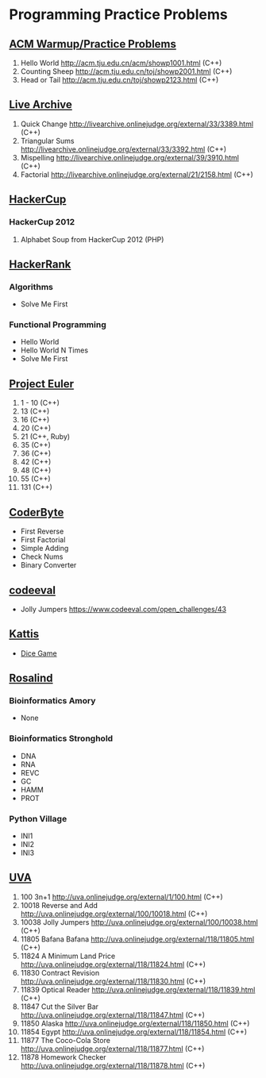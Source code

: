 # Programming Practice Problems

## [ACM Warmup/Practice Problems](http://acm.tju.edu.cn)

1. Hello World http://acm.tju.edu.cn/acm/showp1001.html (C++)
2. Counting Sheep http://acm.tju.edu.cn/toj/showp2001.html (C++)
3. Head or Tail http://acm.tju.edu.cn/toj/showp2123.html (C++)

## [Live Archive](http://livearchive.onlinejudge.org)

1. Quick Change http://livearchive.onlinejudge.org/external/33/3389.html (C++)
2. Triangular Sums http://livearchive.onlinejudge.org/external/33/3392.html (C++)
3. Mispelling http://livearchive.onlinejudge.org/external/39/3910.html (C++)
4. Factorial http://livearchive.onlinejudge.org/external/21/2158.html (C++)

## [HackerCup](https://www.facebook.com/hackercup)

### HackerCup 2012

1. Alphabet Soup from HackerCup 2012 (PHP)

## [HackerRank](https://www.hackerrank.com)

### Algorithms

- Solve Me First

### Functional Programming

- Hello World
- Hello World N Times
- Solve Me First

## [Project Euler](https://projecteuler.net)

1. 1 - 10 (C++)
2. 13 (C++)
3. 16 (C++)
4. 20 (C++)
5. 21 (C++, Ruby)
6. 35 (C++)
7. 36 (C++)
8. 42 (C++)
9. 48 (C++)
10. 55 (C++)
11. 131 (C++)

## [CoderByte](http://coderbyte.com/)

- First Reverse
- First Factorial
- Simple Adding
- Check Nums
- Binary Converter

## [codeeval](https://www.codeeval.com)

- Jolly Jumpers https://www.codeeval.com/open_challenges/43

## [Kattis](https://open.kattis.com)

- [Dice Game](https://open.kattis.com/problems/dicegame)

## [Rosalind](http://rosalind.info)

### Bioinformatics Amory

- None

### Bioinformatics Stronghold

- DNA
- RNA
- REVC
- GC
- HAMM
- PROT

### Python Village

- INI1
- INI2
- INI3

## [UVA](http://uva.onlinejudge.org/)
1.  100   3n+1 http://uva.onlinejudge.org/external/1/100.html (C++)
2.  10018 Reverse and Add http://uva.onlinejudge.org/external/100/10018.html (C++)
3.  10038 Jolly Jumpers http://uva.onlinejudge.org/external/100/10038.html (C++)
4.  11805 Bafana Bafana http://uva.onlinejudge.org/external/118/11805.html (C++)
5.  11824 A Minimum Land Price http://uva.onlinejudge.org/external/118/11824.html (C++)
6.  11830 Contract Revision http://uva.onlinejudge.org/external/118/11830.html (C++)
7.  11839 Optical Reader http://uva.onlinejudge.org/external/118/11839.html (C++)
8.  11847 Cut the Silver Bar http://uva.onlinejudge.org/external/118/11847.html (C++)
9.  11850 Alaska http://uva.onlinejudge.org/external/118/11850.html (C++)
10. 11854 Egypt http://uva.onlinejudge.org/external/118/11854.html (C++)
11. 11877 The Coco-Cola Store http://uva.onlinejudge.org/external/118/11877.html (C++)
12. 11878 Homework Checker http://uva.onlinejudge.org/external/118/11878.html (C++)
